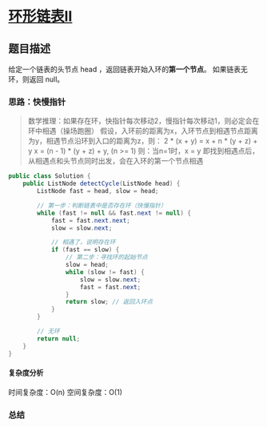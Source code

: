 # [环形链表II](环形链表II"[题目地址](https://leetcode.cn/problems/linked-list-cycle-ii/description/)")

## 题目描述
给定一个链表的头节点 head ，返回链表开始入环的**第一个节点**。
如果链表无环，则返回 null。

### 思路：快慢指针
> 数学推理：如果存在环，快指针每次移动2，慢指针每次移动1，则必定会在环中相遇（操场跑圈）
> 假设，入环前的距离为x，入环节点到相遇节点距离为y，相遇节点沿环到入口的距离为z，则：
> 2 * (x + y) = x + n * (y + z) + y
> x = (n - 1) * (y + z) + y, (n >= 1)
> 则：当n=1时，x = y
> 即找到相遇点后，从相遇点和头节点同时出发，会在入环的第一个节点相遇

```java
public class Solution {
    public ListNode detectCycle(ListNode head) {
        ListNode fast = head, slow = head;

        // 第一步：判断链表中是否存在环（快慢指针）
        while (fast != null && fast.next != null) {
            fast = fast.next.next;
            slow = slow.next;

            // 相遇了，说明存在环
            if (fast == slow) {
                // 第二步：寻找环的起始节点
                slow = head;
                while (slow != fast) {
                    slow = slow.next;
                    fast = fast.next;
                }
                return slow; // 返回入环点
            }
        }

        // 无环
        return null;
    }
}

```

#### 复杂度分析
时间复杂度：O(n)
空间复杂度：O(1)

### 总结
